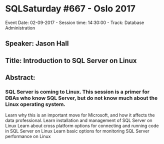 # SQLSaturday #667 - Oslo 2017
Event Date: 02-09-2017 - Session time: 14:30:00 - Track: Database Administration
## Speaker: Jason Hall
## Title: Introduction to SQL Server on Linux
## Abstract:
### SQL Server is coming to Linux. This session is a primer for DBAs who know SQL Server, but do not know much about the Linux operating system.

Learn why this is an important move for Microsoft, and how it affects the data professional.
Learn installation and management of SQL Server on Linux
Learn about cross platform options for connecting and running code in SQL Server on Linux
Learn basic options for monitoring SQL Server performance on Linux
